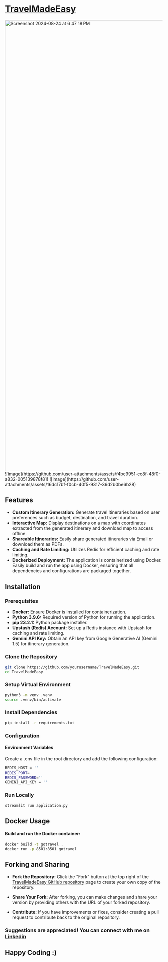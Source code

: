 # [TravelMadeEasy](https://travelmadeeasy.streamlit.app/)
<img width="1440" alt="Screenshot 2024-08-24 at 6 47 18 PM" src="https://github.com/user-attachments/assets/f06e82b3-f14c-4ee2-9a59-04b8ecc2d74b">
![image](https://github.com/user-attachments/assets/f4bc9951-cc8f-48f0-a832-005139878f81)
![image](https://github.com/user-attachments/assets/16dc17bf-f0cb-40f5-9317-36d2b0be6b28)


## Features

- **Custom Itinerary Generation:** Generate travel itineraries based on user preferences such as budget, destination, and travel duration.
- **Interactive Map:** Display destinations on a map with coordinates extracted from the generated itinerary and download map to access offline.
- **Shareable Itineraries:** Easily share generated itineraries via Email or download them as PDFs.
- **Caching and Rate Limiting:** Utilizes Redis for efficient caching and rate limiting.
- **Dockerized Deployment:** The application is containerized using Docker. Easily build and run the app using Docker, ensuring that all dependencies and configurations are packaged together.

## Installation
### Prerequisites

- **Docker:** Ensure Docker is installed for containerization.
- **Python 3.9.6:** Required version of Python for running the application.
- **pip 23.2.1:** Python package installer.
- **Upstash (Redis) Account:** Set up a Redis instance with Upstash for caching and rate limiting.
- **Gemini API Key:** Obtain an API key from Google Generative AI (Gemini 1.5) for itinerary generation.


### Clone the Repository

```bash
git clone https://github.com/yourusername/TravelMadeEasy.git
cd TravelMadeEasy
```

### Setup Virtual Environment
```bash
python3 -m venv .venv
source .venv/bin/activate
```

### Install Dependencies
```bash
pip install -r requirements.txt
```

### Configuration
#### Environment Variables
Create a .env file in the root directory and add the following configuration:
```bash
REDIS_HOST = ''
REDIS_PORT=
REDIS_PASSWORD=''
GEMINI_API_KEY = ''
```

### Run Locally
```bash
streamlit run application.py
```

## Docker Usage
#### Build and run the Docker container:
```bash
docker build -t gotravel .
docker run -p 8501:8501 gotravel
```

## Forking and Sharing

- **Fork the Repository:** Click the "Fork" button at the top right of the [TravelMadeEasy GitHub repository](https://github.com/yourusername/TravelMadeEasy) page to create your own copy of the repository.

- **Share Your Fork:** After forking, you can make changes and share your version by providing others with the URL of your forked repository.

- **Contribute:** If you have improvements or fixes, consider creating a pull request to contribute back to the original repository.


### Suggestions are appreciated! You can connect with me on [Linkedin](https://www.linkedin.com/feed/)

## Happy Coding :)
